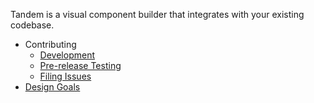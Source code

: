 <!-- [![CircleCI](https://circleci.com/gh/tandemcode/tandem.svg?style=svg)](https://circleci.com/gh/tandemcode/tandem) -->

Tandem is a visual component builder that integrates with your existing codebase.

- Contributing
  - [Development](./docs/contributing/development.md)
  - [Pre-release Testing](./docs/contributing/pre-release-testing.md)
  - [Filing Issues](./docs/contributing/issues.md)
- [Design Goals](./docs/design-goals.md)

